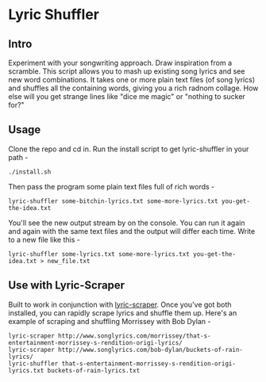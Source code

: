 # Lyric Shuffler                                                                                                                                                                                
## Intro

Experiment with your songwriting approach.  Draw inspiration from a scramble.  This script allows you to mash up existing song lyrics and see new word combinations.  It takes one or more plain text files (of song lyrics) and shuffles all the containing words, giving you a rich radnom collage.  How else will you get strange lines like "dice me magic" or "nothing to sucker for?"

## Usage

Clone the repo and cd in.  Run the install script to get lyric-shuffler in your path -

    ./install.sh

Then pass the program some plain text files full of rich words - 

    lyric-shuffler some-bitchin-lyrics.txt some-more-lyrics.txt you-get-the-idea.txt

You'll see the new output stream by on the console.  You can run it again and again with the same text files and the output will differ each time.  Write to a new file like this -

    lyric-shuffler some-lyrics.txt some-more-lyrics.txt you-get-the-idea.txt > new_file.txt

## Use with Lyric-Scraper

Built to work in conjunction with [lyric-scraper](https://github.com/ryanbarringtoncox/lyric-scraper).  Once you've got both installed, you can rapidly scrape lyrics and shuffle them up.  Here's an example of scraping and shuffling Morrissey with Bob Dylan -

    lyric-scraper http://www.songlyrics.com/morrissey/that-s-entertainment-morrissey-s-rendition-origi-lyrics/
    lyric-scraper http://www.songlyrics.com/bob-dylan/buckets-of-rain-lyrics/
    lyric-shuffler that-s-entertainment-morrissey-s-rendition-origi-lyrics.txt buckets-of-rain-lyrics.txt
